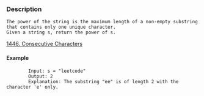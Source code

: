 ### Description
```
The power of the string is the maximum length of a non-empty substring that contains only one unique character.
Given a string s, return the power of s.
```
[1446. Consecutive Characters](https://leetcode.com/problems/consecutive-characters/)
#### Example
```
        Input: s = "leetcode"
        Output: 2
        Explanation: The substring "ee" is of length 2 with the character 'e' only.
```
